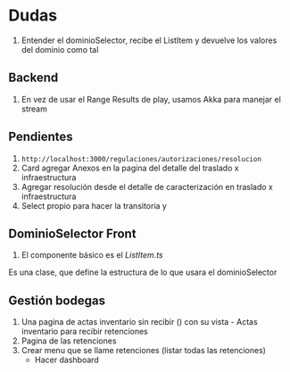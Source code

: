 # Dudas

1. Entender el dominioSelector, recibe el ListItem y devuelve los valores del dominio como tal

## Backend

1. En vez de usar el Range Results de play, usamos Akka para manejar el stream

## Pendientes

1. `http://localhost:3000/regulaciones/autorizaciones/resolucion`
2. Card agregar Anexos en la pagina del detalle del traslado  x infraestructura
3. Agregar resolución desde el detalle de caracterización en traslado x infraestructura
4. Select propio para hacer la transitoria y

## DominioSelector Front

1. El componente básico es el _ListItem.ts_

  Es una clase, que define la estructura de lo que usara el dominioSelector

## Gestión bodegas

1. Una pagina de actas inventario sin recibir () con su vista - Actas inventario para recibir retenciones
2. Pagina de las retenciones
3. Crear menu que se llame retenciones (listar todas las retenciones)
    - Hacer dashboard
